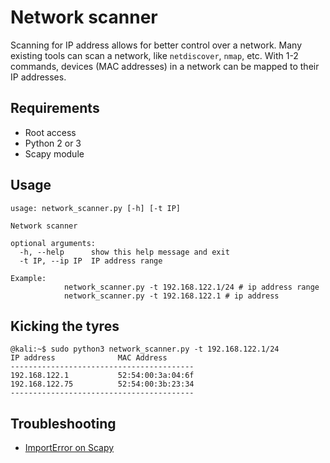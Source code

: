 # Network scanner

Scanning for IP address allows for better control over a network. Many existing tools can scan a network, like `netdiscover`, `nmap`, etc. With 1-2 commands, devices (MAC addresses) in a network can be mapped to their IP addresses.

## Requirements

* Root access
* Python 2 or 3
* Scapy module

## Usage

```shell
usage: network_scanner.py [-h] [-t IP]

Network scanner

optional arguments:
  -h, --help      show this help message and exit
  -t IP, --ip IP  IP address range

Example: 
            network_scanner.py -t 192.168.122.1/24 # ip address range
            network_scanner.py -t 192.168.122.1 # ip address
```

## Kicking the tyres

```shell
@kali:~$ sudo python3 network_scanner.py -t 192.168.122.1/24
IP address              MAC Address
-----------------------------------------
192.168.122.1           52:54:00:3a:04:6f
192.168.122.75          52:54:00:3b:23:34
-----------------------------------------
```

## Troubleshooting

* [ImportError on Scapy](https://github.com/tymyrddin/ymrir/wiki/scapy.md)